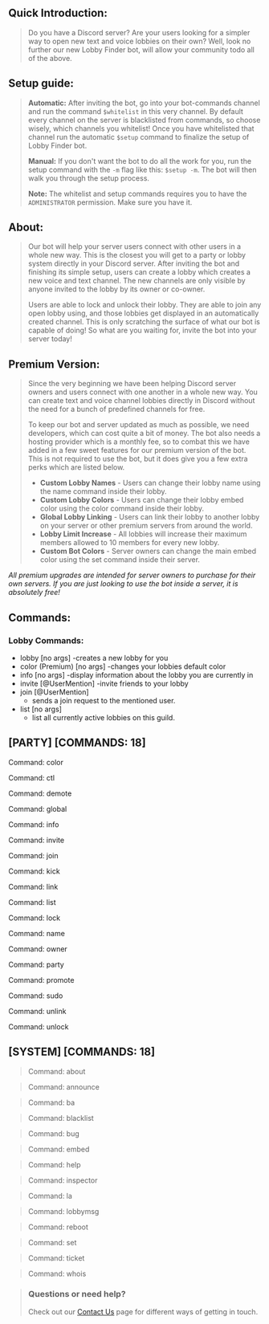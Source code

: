 ## Quick Introduction:
> Do you have a Discord server? Are your users looking for a simpler way
> to open new text and voice lobbies on their own? Well, look no further
> our new Lobby Finder bot, will allow your community todo all of the
> above.

## Setup guide:
> **Automatic:** After inviting the bot, go into your bot-commands channel and run the command `$whitelist` in this very channel. By
> default every channel on the server is blacklisted from commands, so
> choose wisely, which channels you whitelist! Once you have whitelisted
> that channel run the automatic `$setup` command to finalize the setup
> of Lobby Finder bot.
> 
> **Manual:** If you don't want the bot to do all the work for you, run the setup command with the `-m` flag like this: `$setup -m`. The bot
> will then walk you through the setup process.
> 
> **Note:** The whitelist and setup commands requires you to have the `ADMINISTRATOR` permission. Make sure you have it.

## About:
> Our bot will help your server users connect with other users in a
> whole new way. This is the closest you will get to a party or lobby
> system directly in your Discord server. After inviting the bot and
> finishing its simple setup, users can create a lobby which creates a
> new voice and text channel. The new channels are only visible by
> anyone invited to the lobby by its owner or co-owner. 
> 
> Users are able to lock and unlock their lobby. They are able to join
> any open lobby using, and those lobbies get displayed in an
> automatically created channel. This is only scratching the surface of
> what our bot is capable of doing! So what are you waiting for, invite
> the bot into your server today!

## Premium Version:
> Since the very beginning we have been helping Discord server owners
> and users connect with one another in a whole new way. You can create
> text and voice channel lobbies directly in Discord without the need
> for a bunch of predefined channels for free.
> 
> To keep our bot and server updated as much as possible, we need
> developers, which can cost quite a bit of money. The bot also needs a
> hosting provider which is a monthly fee, so to combat this we have
> added in a few sweet features for our premium version of the bot. This
> is not required to use the bot, but it does give you a few extra perks
> which are listed below.
> 
>  - **Custom Lobby Names**  - Users can change their lobby name using the    name command inside their lobby.
>  - **Custom Lobby Colors** - Users can change their lobby embed color using    the color command inside their lobby.
>  - **Global Lobby Linking** - Users can link their lobby to another lobby on    your server or other premium servers from around the
> world.
>  - **Lobby Limit Increase** - All lobbies will increase their maximum    members allowed to 10 members for every new lobby.
>  - **Custom Bot Colors** - Server owners can change the main embed color    using the set command inside their server.
 
*All premium upgrades are intended for server owners to purchase for their own servers. If you are just looking to use the bot inside a server, it is absolutely free!*

## Commands:

### Lobby Commands:
- lobby [no args]
    -creates a new lobby for you
- color (Premium) [no args]
    -changes your lobbies default color
- info [no args]
    -display information about the lobby you are currently in
- invite [@UserMention]
    -invite friends to your lobby
- join [@UserMention]
    - sends a join request to the mentioned user.
- list [no args] 
    - list all currently active lobbies on this guild.




## [PARTY] [COMMANDS: 18]

Command: color

Command: ctl

Command: demote

Command: global

Command: info

Command: invite

Command: join

Command: kick

Command: link

Command: list

Command: lock

Command: name

Command: owner

Command: party

Command: promote

Command: sudo

Command: unlink

Command: unlock

## [SYSTEM] [COMMANDS: 18]

> Command: about

> Command: announce

> Command: ba

> Command: blacklist

> Command: bug

> Command: embed

> Command: help

> Command: inspector

> Command: la

> Command: lobbymsg

> Command: reboot

> Command: set

> Command: ticket

> Command: whois


> ### Questions or need help?
> Check out our [Contact Us](https://github.com/LobbyFinderBot/lobbyfinderbot.github.io/wiki/Contact-Us) page for different ways of getting in touch.
